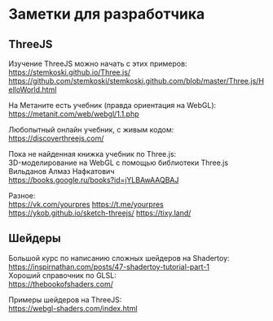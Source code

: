 Заметки для разработчика
========================

ThreeJS
-------

Изучение ThreeJS можно начать с этих примеров:  
https://stemkoski.github.io/Three.js/  
https://github.com/stemkoski/stemkoski.github.com/blob/master/Three.js/HelloWorld.html  

На Метаните есть учебник (правда ориентация на WebGL):  
https://metanit.com/web/webgl/1.1.php

Любопытный онлайн учебник, с живым кодом:  
https://discoverthreejs.com/

Пока не найденная книжка учебник по Three.js:  
3D-моделирование на WebGL с помощью библиотеки Three.js  
Вильданов Алмаз Нафкатович  
https://books.google.ru/books?id=jYLBAwAAQBAJ  


Разное:  
https://vk.com/yourpres
https://t.me/yourpres
https://ykob.github.io/sketch-threejs/
https://tixy.land/


Шейдеры
-------

Большой курс по написанию сложных шейдеров на Shadertoy:  
https://inspirnathan.com/posts/47-shadertoy-tutorial-part-1  
Хороший справочник по GLSL:  
https://thebookofshaders.com/


Примеры шейдеров на ThreeJS:  
https://webgl-shaders.com/index.html  

